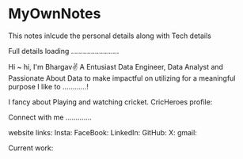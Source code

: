 # MyOwnNotes
This notes inlcude the personal details along with Tech details

Full details loading ........................

Hi ~ hi, I'm Bhargav✌️
A Entusiast Data Engineer, Data Analyst and Passionate About Data to make impactful on utilizing for a meaningful purpose 
I like to ............!

I fancy about Playing and watching cricket.
CricHeroes profile: 

Connect with me .............

website links:
Insta:
FaceBook:
LinkedIn:
GitHub:
X:
gmail:

Current work:
